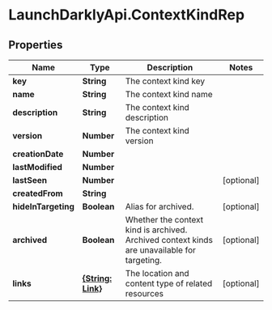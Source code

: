 # LaunchDarklyApi.ContextKindRep

## Properties

Name | Type | Description | Notes
------------ | ------------- | ------------- | -------------
**key** | **String** | The context kind key | 
**name** | **String** | The context kind name | 
**description** | **String** | The context kind description | 
**version** | **Number** | The context kind version | 
**creationDate** | **Number** |  | 
**lastModified** | **Number** |  | 
**lastSeen** | **Number** |  | [optional] 
**createdFrom** | **String** |  | 
**hideInTargeting** | **Boolean** | Alias for archived. | [optional] 
**archived** | **Boolean** | Whether the context kind is archived. Archived context kinds are unavailable for targeting. | [optional] 
**links** | [**{String: Link}**](Link.md) | The location and content type of related resources | [optional] 


